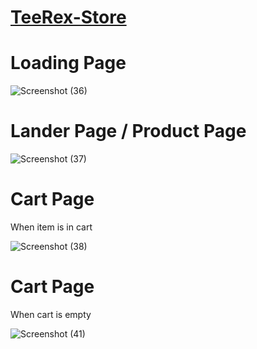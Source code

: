 # <a href="https://inquisitive-lebkuchen-f9a03b.netlify.app/">TeeRex-Store</a>

# Loading Page

![Screenshot (36)](https://user-images.githubusercontent.com/107405196/212536922-8e31134a-cd7c-4591-905e-4926c122ae94.png)


# Lander Page / Product Page

![Screenshot (37)](https://user-images.githubusercontent.com/107405196/212536942-d363cfc7-c429-40d5-b3d8-dc8bc8b2cf74.png)


# Cart Page
When item is in cart

![Screenshot (38)](https://user-images.githubusercontent.com/107405196/212536963-225b3981-aeb5-47a3-8b12-32929aa09b3a.png)


# Cart Page
When cart is empty

![Screenshot (41)](https://user-images.githubusercontent.com/107405196/212536974-95612eb6-d5d0-4d0b-a690-bdbc88d5b58b.png)

